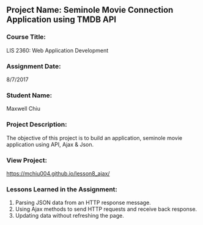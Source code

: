 ## Project Name:  Seminole Movie Connection Application using TMDB API

### Course Title:
LIS 2360:  Web Application Development

### Assignment Date:  
8/7/2017

### Student Name:  
Maxwell Chiu

### Project Description:
The objective of this project is to build an application, seminole movie application using API, Ajax & Json.

### View Project:
https://mchiu004.github.io/lesson8_ajax/

### Lessons Learned in the Assignment:
1. Parsing JSON data from an HTTP response message.
2. Using Ajax methods to send HTTP requests and receive back response.
3. Updating data without refreshing the page.
